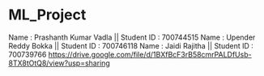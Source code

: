 # ML_Project
Name : Prashanth Kumar Vadla || Student ID : 700744515
Name : Upender Reddy Bokka   || Student ID : 700746118
Name : Jaidi Rajitha         || Student ID : 700739766
https://drive.google.com/file/d/1BXfBcF3rB58cmrPALDfUsb-8TX8tOtQ8/view?usp=sharing
